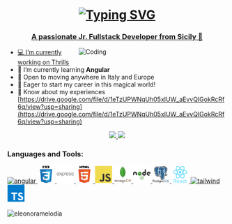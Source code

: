 <h1 align="center"><a href="https://git.io/typing-svg"> 
 <img src="https://readme-typing-svg.demolab.com?font=Dancing+Script&size=30&duration=3000&pause=1000&color=22F799&random=false&width=435&lines=Hi+everyone+%F0%9F%91%8B%F0%9F%8F%BB;I'm+Eleonora+Melodia" alt="Typing SVG" /></h1>
<h3 align="center">A passionate Jr. Fullstack Developer from Sicily 🍋</h3>
<img align="right" alt="Coding" width="340" src="https://i.imgur.com/WoX2Sy7.gif">


- 💻 I’m currently working on [Thrills](https://github.com/EleonoraMelodia/thrills-react-project)
- 🌱 I’m currently learning **Angular**
- 📍 Open to moving anywhere in Italy and Europe
- 🚀 Eager to start my career in this magical world!
- 📄 Know about my experiences [https://drive.google.com/file/d/1eTzUPWNqUh05xIUW_aEvvQIGokRcRf6q/view?usp=sharing](https://drive.google.com/file/d/1eTzUPWNqUh05xIUW_aEvvQIGokRcRf6q/view?usp=sharing)

<div align="center"> 
  <a href="mailto:eleonoramelodia92@gmail.com">
    <img src="https://img.shields.io/badge/Gmail-333333?style=for-the-badge&logo=gmail&logoColor=purple" />
  </a>
  <a href="https://linkedin.com/in/eleonora-melodia" target="_blank">
    <img src="https://img.shields.io/badge/LinkedIn-0077B5?style=for-the-badge&logo=linkedin&logoColor=white" target="_blank" />
  </a>
</div>

<h3 align="left">Languages and Tools:</h3>
<p align="left"> <a href="https://angular.io" target="_blank" rel="noreferrer"> <img src="https://angular.io/assets/images/logos/angular/angular.svg" alt="angular" width="40" height="40"/> </a> <a href="https://www.w3schools.com/css/" target="_blank" rel="noreferrer"> <img src="https://raw.githubusercontent.com/devicons/devicon/master/icons/css3/css3-original-wordmark.svg" alt="css3" width="40" height="40"/> </a> <a href="https://expressjs.com" target="_blank" rel="noreferrer"> <img src="https://raw.githubusercontent.com/devicons/devicon/master/icons/express/express-original-wordmark.svg" alt="express" width="40" height="40"/> </a> <a href="https://www.w3.org/html/" target="_blank" rel="noreferrer"> <img src="https://raw.githubusercontent.com/devicons/devicon/master/icons/html5/html5-original-wordmark.svg" alt="html5" width="40" height="40"/> </a> <a href="https://developer.mozilla.org/en-US/docs/Web/JavaScript" target="_blank" rel="noreferrer"> <img src="https://raw.githubusercontent.com/devicons/devicon/master/icons/javascript/javascript-original.svg" alt="javascript" width="40" height="40"/> </a> <a href="https://www.mongodb.com/" target="_blank" rel="noreferrer"> <img src="https://raw.githubusercontent.com/devicons/devicon/master/icons/mongodb/mongodb-original-wordmark.svg" alt="mongodb" width="40" height="40"/> </a> <a href="https://nodejs.org" target="_blank" rel="noreferrer"> <img src="https://raw.githubusercontent.com/devicons/devicon/master/icons/nodejs/nodejs-original-wordmark.svg" alt="nodejs" width="40" height="40"/> </a> <a href="https://www.postgresql.org" target="_blank" rel="noreferrer"> <img src="https://raw.githubusercontent.com/devicons/devicon/master/icons/postgresql/postgresql-original-wordmark.svg" alt="postgresql" width="40" height="40"/> </a> <a href="https://reactjs.org/" target="_blank" rel="noreferrer"> <img src="https://raw.githubusercontent.com/devicons/devicon/master/icons/react/react-original-wordmark.svg" alt="react" width="40" height="40"/> </a> <a href="https://tailwindcss.com/" target="_blank" rel="noreferrer"> <img src="https://www.vectorlogo.zone/logos/tailwindcss/tailwindcss-icon.svg" alt="tailwind" width="40" height="40"/> </a> <a href="https://www.typescriptlang.org/" target="_blank" rel="noreferrer"> <img src="https://raw.githubusercontent.com/devicons/devicon/master/icons/typescript/typescript-original.svg" alt="typescript" width="40" height="40"/> </a> </p>

<p><img align="center" src="https://github-readme-stats.vercel.app/api/top-langs?username=eleonoramelodia&show_icons=true&locale=en&layout=compact" alt="eleonoramelodia" /></p>
